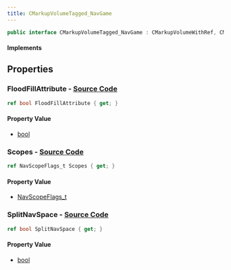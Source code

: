 ```yaml
---
title: CMarkupVolumeTagged_NavGame
---
```


```csharp
public interface CMarkupVolumeTagged_NavGame : CMarkupVolumeWithRef, CMarkupVolumeTagged, CMarkupVolume, CBaseModelEntity, CBaseEntity, CEntityInstance, ISchemaClass<CEntityInstance>, ISchemaClass<CBaseEntity>, ISchemaClass<CBaseModelEntity>, ISchemaClass<CMarkupVolume>, ISchemaClass<CMarkupVolumeTagged>, ISchemaClass<CMarkupVolumeWithRef>, ISchemaClass<CMarkupVolumeTagged_NavGame>, ISchemaField, ISchemaClass, INativeHandle
```

#### Implements

## Properties

### **FloodFillAttribute** - [Source Code](https://github.com/swiftly-solution/swiftlys2/blob/main/managed/src/SwiftlyS2.Generated/Schemas/Interfaces/CMarkupVolumeTagged_NavGame.cs#L18)

```csharp
ref bool FloodFillAttribute { get; }
```

#### Property Value

- [bool](https://learn.microsoft.com/dotnet/api/system.boolean)

### **Scopes** - [Source Code](https://github.com/swiftly-solution/swiftlys2/blob/main/managed/src/SwiftlyS2.Generated/Schemas/Interfaces/CMarkupVolumeTagged_NavGame.cs#L16)

```csharp
ref NavScopeFlags_t Scopes { get; }
```

#### Property Value

- [NavScopeFlags_t](/docs/api/shared/schemadefinitions/navscopeflags_t)

### **SplitNavSpace** - [Source Code](https://github.com/swiftly-solution/swiftlys2/blob/main/managed/src/SwiftlyS2.Generated/Schemas/Interfaces/CMarkupVolumeTagged_NavGame.cs#L20)

```csharp
ref bool SplitNavSpace { get; }
```

#### Property Value

- [bool](https://learn.microsoft.com/dotnet/api/system.boolean)

